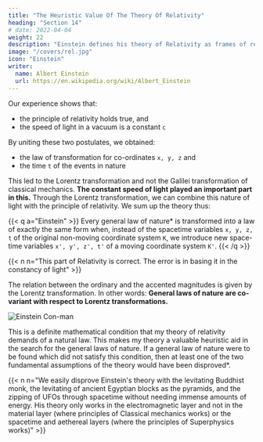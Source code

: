 ```yaml
---
title: "The Heuristic Value Of The Theory Of Relativity"
heading: "Section 14"
# date: 2022-04-04
weight: 22
description: "Einstein defines his theory of Relativity as frames of reference glued together by the constant speed of light"
image: "/covers/rel.jpg"
icon: "Einstein"
writer:
  name: Albert Einstein
  url: https://en.wikipedia.org/wiki/Albert_Einstein
---
```




Our experience shows that:
- the principle of relativity holds true, and
- the speed of light in a vacuum is a constant `c` 

By uniting these two postulates, we obtained:
- the law of transformation for co-ordinates `x, y, z` and
- the time `t` of the events in nature

This led to the Lorentz transformation and not the Galilei transformation of classical mechanics. **The constant speed of light played an important part in this.** Through the Lorentz transformation, we can combine this nature of light with the principle of relativity. We sum up the theory thus:

{{< q a="Einstein" >}} 
Every general law of nature* is transformed into a law of exactly the same form when, instead of the spacetime variables `x, y, z, t` of the original non-moving coordinate system `K`, we introduce new space-time variables `x', y', z', t'` of a moving coordinate system `K'`. 
{{< /q >}}


{{< n n="This part of Relativity is correct. The error is in basing it in the constancy of light" >}}



The relation between the ordinary and the accented magnitudes is given by the Lorentz transformation. In other words: **General laws of nature are co-variant with respect to Lorentz transformations.**

![Einstein Con-man](/icons/einbla.png)

This is a definite mathematical condition that my theory of relativity demands of a natural law. This makes my theory a valuable heuristic aid in the search for the general laws of nature. If a general law of nature were to be found which did not satisfy this condition, then at least one of the two fundamental assumptions of the theory would have been disproved*.



{{< n n="We easily disprove Einstein's theory with the levitating Buddhist monk, the levitating of ancient Egyptian blocks as the pyramids, and the zipping of UFOs through spacetime without needing immense amounts of energy. His theory only works in the electromagnetic layer and not in the material layer (where principles of Classical mechanics works) or the spacetime and aethereal layers (where the principles of Superphysics works)" >}}


